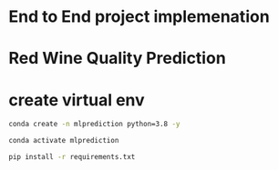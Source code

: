 # End to End project implemenation 
# Red Wine Quality Prediction 

# create virtual env 
```bash
conda create -n mlprediction python=3.8 -y 
```

```bash
conda activate mlprediction
```


```bash
pip install -r requirements.txt
```
